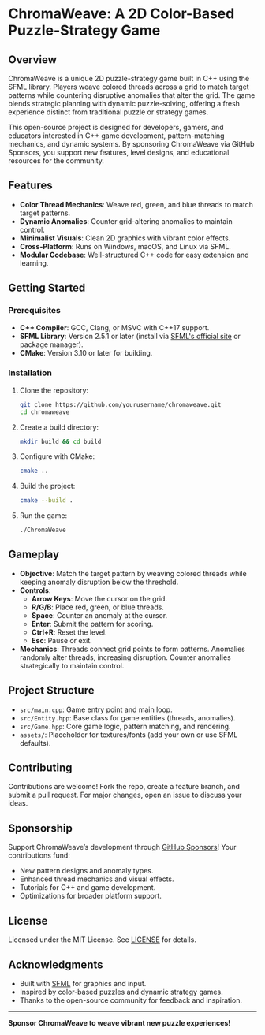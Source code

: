 # ChromaWeave: A 2D Color-Based Puzzle-Strategy Game

## Overview
ChromaWeave is a unique 2D puzzle-strategy game built in C++ using the SFML library. Players weave colored threads across a grid to match target patterns while countering disruptive anomalies that alter the grid. The game blends strategic planning with dynamic puzzle-solving, offering a fresh experience distinct from traditional puzzle or strategy games.

This open-source project is designed for developers, gamers, and educators interested in C++ game development, pattern-matching mechanics, and dynamic systems. By sponsoring ChromaWeave via GitHub Sponsors, you support new features, level designs, and educational resources for the community.

## Features
- **Color Thread Mechanics**: Weave red, green, and blue threads to match target patterns.
- **Dynamic Anomalies**: Counter grid-altering anomalies to maintain control.
- **Minimalist Visuals**: Clean 2D graphics with vibrant color effects.
- **Cross-Platform**: Runs on Windows, macOS, and Linux via SFML.
- **Modular Codebase**: Well-structured C++ code for easy extension and learning.

## Getting Started

### Prerequisites
- **C++ Compiler**: GCC, Clang, or MSVC with C++17 support.
- **SFML Library**: Version 2.5.1 or later (install via [SFML's official site](https://www.sfml-dev.org/) or package manager).
- **CMake**: Version 3.10 or later for building.

### Installation
1. Clone the repository:
   ```bash
   git clone https://github.com/yourusername/chromaweave.git
   cd chromaweave
   ```
2. Create a build directory:
   ```bash
   mkdir build && cd build
   ```
3. Configure with CMake:
   ```bash
   cmake ..
   ```
4. Build the project:
   ```bash
   cmake --build .
   ```
5. Run the game:
   ```bash
   ./ChromaWeave
   ```

## Gameplay
- **Objective**: Match the target pattern by weaving colored threads while keeping anomaly disruption below the threshold.
- **Controls**:
  - **Arrow Keys**: Move the cursor on the grid.
  - **R/G/B**: Place red, green, or blue threads.
  - **Space**: Counter an anomaly at the cursor.
  - **Enter**: Submit the pattern for scoring.
  - **Ctrl+R**: Reset the level.
  - **Esc**: Pause or exit.
- **Mechanics**: Threads connect grid points to form patterns. Anomalies randomly alter threads, increasing disruption. Counter anomalies strategically to maintain control.

## Project Structure
- `src/main.cpp`: Game entry point and main loop.
- `src/Entity.hpp`: Base class for game entities (threads, anomalies).
- `src/Game.hpp`: Core game logic, pattern matching, and rendering.
- `assets/`: Placeholder for textures/fonts (add your own or use SFML defaults).

## Contributing
Contributions are welcome! Fork the repo, create a feature branch, and submit a pull request. For major changes, open an issue to discuss your ideas.

## Sponsorship
Support ChromaWeave’s development through [GitHub Sponsors](https://github.com/sponsors/raziyagavrilov)! Your contributions fund:
- New pattern designs and anomaly types.
- Enhanced thread mechanics and visual effects.
- Tutorials for C++ and game development.
- Optimizations for broader platform support.

## License
Licensed under the MIT License. See [LICENSE](LICENSE) for details.

## Acknowledgments
- Built with [SFML](https://www.sfml-dev.org/) for graphics and input.
- Inspired by color-based puzzles and dynamic strategy games.
- Thanks to the open-source community for feedback and inspiration.

---

**Sponsor ChromaWeave to weave vibrant new puzzle experiences!**
